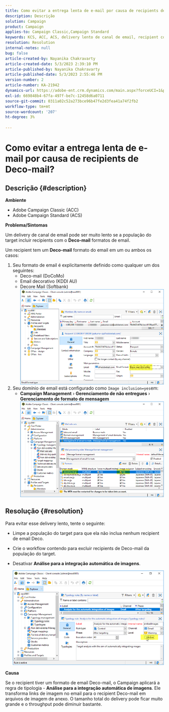 ```yaml
---
title: Como evitar a entrega lenta de e-mail por causa de recipients de Deco-mail?
description: Descrição
solution: Campaign
product: Campaign
applies-to: Campaign Classic,Campaign Standard
keywords: KCS, ACC, ACS, delivery lento de canal de email, recipient com formato de email Deco-mail, Desempenho, Taxa de transferência
resolution: Resolution
internal-notes: null
bug: false
article-created-by: Nayanika Chakravarty
article-created-date: 5/3/2023 2:39:10 PM
article-published-by: Nayanika Chakravarty
article-published-date: 5/3/2023 2:55:46 PM
version-number: 2
article-number: KA-21942
dynamics-url: https://adobe-ent.crm.dynamics.com/main.aspx?forceUCI=1&pagetype=entityrecord&etn=knowledgearticle&id=707ebc3c-c0e9-ed11-a7c6-6045bd006b25
exl-id: 669848b4-67fa-497f-be7c-12458d6a0711
source-git-commit: 0311a02c52a273bce96b47fe2d3fea41a74f2fb2
workflow-type: tm+mt
source-wordcount: '207'
ht-degree: 3%

---
```


# Como evitar a entrega lenta de e-mail por causa de recipients de Deco-mail?

## Descrição {#description}


<b>Ambiente</b>

- Adobe Campaign Classic (ACC)
- Adobe Campaign Standard (ACS)


<b>Problema/Sintomas</b>

Um delivery de canal de email pode ser muito lento se a população do target incluir recipients com o <b>Deco-mail</b> formatos de email.

Um recipient tem um <b>Deco-mail</b> formato do email em um ou ambos os casos:

1. Seu formato de email é explicitamente definido como qualquer um dos seguintes:
   - Deco-mail (DoCoMo)
   - Email decorativo (KDDI AU)
   - Decore Mail (Softbank)         ![](assets/___727ebc3c-c0e9-ed11-a7c6-6045bd006b25___.png)
2. Seu domínio de email está configurado como `Image inclusion=yes`em:
   - <b>Campaign Management</b> › <b>Gerenciamento de não entregues</b> › <b>Gerenciamento de formato de mensagem</b>        ![](assets/___c4d8b442-c0e9-ed11-a7c6-6045bd006b25___.png)



## Resolução {#resolution}


Para evitar esse delivery lento, tente o seguinte:

- Limpe a população do target para que ela não inclua nenhum recipient de email Deco.
- Crie o workflow contendo para excluir recipients de Deco-mail da população do target.
- Desativar <b>Análise para a integração automática de imagens</b>.


  ![](assets/6f31278e-55e4-ed11-a7c7-6045bd006b4b.png)


<b>Causa</b>

Se o recipient tiver um formato de email Deco-mail, o Campaign aplicará a regra de tipologia - <b>Análise para a integração automática de imagens</b>. Ele transforma links de imagem no email para o recipient Deco-mail em arquivos de imagem de anexo. O tamanho total do delivery pode ficar muito grande e o throughput pode diminuir bastante.
